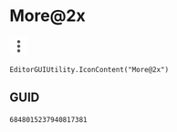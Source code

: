 # More@2x
![](/img/More@2x.png)

``` CSharp
EditorGUIUtility.IconContent("More@2x")
```
## GUID
```
6848015237940817381
```
